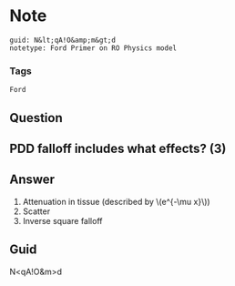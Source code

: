 # Note
```
guid: N&lt;qA!O&amp;m&gt;d
notetype: Ford Primer on RO Physics model
```

### Tags
```
Ford
```

## Question
<h2>PDD falloff includes what effects? (3)</h2>

## Answer
<section>
<ol>
<li>Attenuation in tissue (described by \(e^{-\mu x}\))</li>
<li>Scatter</li>
<li>Inverse square falloff</li>
</ol>

</section>

## Guid
N<qA!O&m>d
